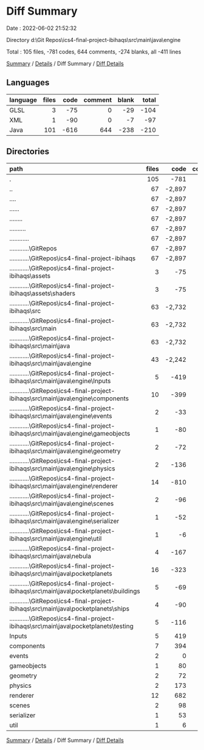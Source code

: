 # Diff Summary

Date : 2022-06-02 21:52:32

Directory d:\Git Repos\ics4-final-project-ibihaqs\src\main\java\engine

Total : 105 files,  -781 codes, 644 comments, -274 blanks, all -411 lines

[Summary](results.md) / [Details](details.md) / Diff Summary / [Diff Details](diff-details.md)

## Languages
| language | files | code | comment | blank | total |
| :--- | ---: | ---: | ---: | ---: | ---: |
| GLSL | 3 | -75 | 0 | -29 | -104 |
| XML | 1 | -90 | 0 | -7 | -97 |
| Java | 101 | -616 | 644 | -238 | -210 |

## Directories
| path | files | code | comment | blank | total |
| :--- | ---: | ---: | ---: | ---: | ---: |
| . | 105 | -781 | 644 | -274 | -411 |
| .. | 67 | -2,897 | -984 | -1,203 | -5,084 |
| ..\.. | 67 | -2,897 | -984 | -1,203 | -5,084 |
| ..\..\.. | 67 | -2,897 | -984 | -1,203 | -5,084 |
| ..\..\..\.. | 67 | -2,897 | -984 | -1,203 | -5,084 |
| ..\..\..\..\.. | 67 | -2,897 | -984 | -1,203 | -5,084 |
| ..\..\..\..\..\.. | 67 | -2,897 | -984 | -1,203 | -5,084 |
| ..\..\..\..\..\..\GitRepos | 67 | -2,897 | -984 | -1,203 | -5,084 |
| ..\..\..\..\..\..\GitRepos\ics4-final-project-ibihaqs | 67 | -2,897 | -984 | -1,203 | -5,084 |
| ..\..\..\..\..\..\GitRepos\ics4-final-project-ibihaqs\assets | 3 | -75 | 0 | -29 | -104 |
| ..\..\..\..\..\..\GitRepos\ics4-final-project-ibihaqs\assets\shaders | 3 | -75 | 0 | -29 | -104 |
| ..\..\..\..\..\..\GitRepos\ics4-final-project-ibihaqs\src | 63 | -2,732 | -984 | -1,167 | -4,883 |
| ..\..\..\..\..\..\GitRepos\ics4-final-project-ibihaqs\src\main | 63 | -2,732 | -984 | -1,167 | -4,883 |
| ..\..\..\..\..\..\GitRepos\ics4-final-project-ibihaqs\src\main\java | 63 | -2,732 | -984 | -1,167 | -4,883 |
| ..\..\..\..\..\..\GitRepos\ics4-final-project-ibihaqs\src\main\java\engine | 43 | -2,242 | -755 | -919 | -3,916 |
| ..\..\..\..\..\..\GitRepos\ics4-final-project-ibihaqs\src\main\java\engine\Inputs | 5 | -419 | -294 | -98 | -811 |
| ..\..\..\..\..\..\GitRepos\ics4-final-project-ibihaqs\src\main\java\engine\components | 10 | -399 | -40 | -166 | -605 |
| ..\..\..\..\..\..\GitRepos\ics4-final-project-ibihaqs\src\main\java\engine\events | 2 | -33 | -4 | -18 | -55 |
| ..\..\..\..\..\..\GitRepos\ics4-final-project-ibihaqs\src\main\java\engine\gameobjects | 1 | -80 | -59 | -20 | -159 |
| ..\..\..\..\..\..\GitRepos\ics4-final-project-ibihaqs\src\main\java\engine\geometry | 2 | -72 | -50 | -54 | -176 |
| ..\..\..\..\..\..\GitRepos\ics4-final-project-ibihaqs\src\main\java\engine\physics | 2 | -136 | -104 | -120 | -360 |
| ..\..\..\..\..\..\GitRepos\ics4-final-project-ibihaqs\src\main\java\engine\renderer | 14 | -810 | -140 | -290 | -1,240 |
| ..\..\..\..\..\..\GitRepos\ics4-final-project-ibihaqs\src\main\java\engine\scenes | 2 | -96 | -6 | -30 | -132 |
| ..\..\..\..\..\..\GitRepos\ics4-final-project-ibihaqs\src\main\java\engine\serializer | 1 | -52 | -11 | -53 | -116 |
| ..\..\..\..\..\..\GitRepos\ics4-final-project-ibihaqs\src\main\java\engine\util | 1 | -6 | -11 | -4 | -21 |
| ..\..\..\..\..\..\GitRepos\ics4-final-project-ibihaqs\src\main\java\nebula | 4 | -167 | -12 | -61 | -240 |
| ..\..\..\..\..\..\GitRepos\ics4-final-project-ibihaqs\src\main\java\pocketplanets | 16 | -323 | -217 | -187 | -727 |
| ..\..\..\..\..\..\GitRepos\ics4-final-project-ibihaqs\src\main\java\pocketplanets\buildings | 5 | -69 | -12 | -39 | -120 |
| ..\..\..\..\..\..\GitRepos\ics4-final-project-ibihaqs\src\main\java\pocketplanets\ships | 4 | -90 | -70 | -61 | -221 |
| ..\..\..\..\..\..\GitRepos\ics4-final-project-ibihaqs\src\main\java\pocketplanets\testing | 5 | -116 | -134 | -69 | -319 |
| Inputs | 5 | 419 | 294 | 98 | 811 |
| components | 7 | 394 | 329 | 180 | 903 |
| events | 2 | 0 | 37 | 18 | 55 |
| gameobjects | 1 | 80 | 88 | 22 | 190 |
| geometry | 2 | 72 | 50 | 54 | 176 |
| physics | 2 | 173 | 136 | 147 | 456 |
| renderer | 12 | 682 | 504 | 247 | 1,433 |
| scenes | 2 | 98 | 93 | 31 | 222 |
| serializer | 1 | 53 | 17 | 52 | 122 |
| util | 1 | 6 | 11 | 4 | 21 |

[Summary](results.md) / [Details](details.md) / Diff Summary / [Diff Details](diff-details.md)